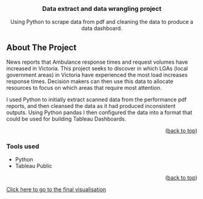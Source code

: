 <!-- Improved compatibility of back to top link: See: https://github.com/othneildrew/Best-README-Template/pull/73 -->
<a name="readme-top"></a>
<!--
*** Thanks for checking out the Best-README-Template. If you have a suggestion
*** that would make this better, please fork the repo and create a pull request
*** or simply open an issue with the tag "enhancement".
*** Don't forget to give the project a star!
*** Thanks again! Now go create something AMAZING! :D
-->



<!-- PROJECT SHIELDS -->
<!--
*** I'm using markdown "reference style" links for readability.
*** Reference links are enclosed in brackets [ ] instead of parentheses ( ).
*** See the bottom of this document for the declaration of the reference variables
*** for contributors-url, forks-url, etc. This is an optional, concise syntax you may use.
*** https://www.markdownguide.org/basic-syntax/#reference-style-links
-->
<br />
<h3 align="center">Data extract and data wrangling project</h3>

  <p align="center">
Using Python to scrape data from pdf and cleaning the data to produce a data dashboard.
  </p>
</div>



<!-- ABOUT THE PROJECT -->
## About The Project
News reports that Ambulance response times and request volumes have increased in Victoria. This project seeks to discover in which LGAs (local government areas) in  Victoria have experienced the most load increases response times. Decision makers can then use this data to allocate resources to focus on which areas that require most attention.

I used Python to initially extract scanned data from the performance pdf reports, and then cleansed the data as it had produced inconsistent outputs. Using Python pandas I then configured the data into a format that could be used for building Tableau Dashboards. 

<p align="right">(<a href="#readme-top">back to top</a>)</p>



### Tools used

* Python
* Tableau Public

<p align="right">(<a href="#readme-top">back to top</a>)</p>


<a href ="https://public.tableau.com/app/profile/fan.susantio/viz/VictoriaAmbulancePerformancebyLGA/VicAmbulance">Click here to go to the final visualisation</a>
